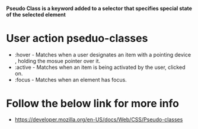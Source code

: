 #### Pseudo Class is a keyword added to a selector that specifies special state of the selected element
# User action pseduo-classes
* :hover - Matches when a user designates an item with a pointing device , holding the mosue pointer over it.
* :active - Matches when an item is being activated by the user, clicked on.
* :focus - Matches when an element has focus.

# Follow the below link for more info
* https://developer.mozilla.org/en-US/docs/Web/CSS/Pseudo-classes
